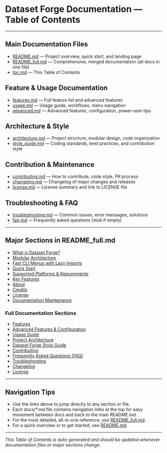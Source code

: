 # Dataset Forge Documentation — Table of Contents

---

## Main Documentation Files

- [README.md](README.md) — Project overview, quick start, and landing page
- [README_full.md](README_full.md) — Comprehensive, merged documentation (all docs in one file)
- [toc.md](toc.md) — This Table of Contents

## Feature & Usage Documentation

- [features.md](features.md) — Full feature list and advanced features
- [usage.md](usage.md) — Usage guide, workflows, menu navigation
- [advanced.md](advanced.md) — Advanced features, configuration, power-user tips

## Architecture & Style

- [architecture.md](architecture.md) — Project structure, modular design, code organization
- [style_guide.md](style_guide.md) — Coding standards, best practices, and contribution style

## Contribution & Maintenance

- [contributing.md](contributing.md) — How to contribute, code style, PR process
- [changelog.md](changelog.md) — Changelog of major changes and releases
- [license.md](license.md) — License summary and link to LICENSE file

## Troubleshooting & FAQ

- [troubleshooting.md](troubleshooting.md) — Common issues, error messages, solutions
- [faq.md](faq.md) — Frequently asked questions (stub if empty)

---

## Major Sections in README_full.md

- [What is Dataset Forge?](README_full.md#what-is-dataset-forge)
- [Modular Architecture](README_full.md#modular-architecture-summary)
- [Fast CLI Menus with Lazy Imports](README_full.md#fast-cli-menus-with-lazy-imports)
- [Quick Start](README_full.md#quick-start)
- [Supported Platforms & Requirements](README_full.md#supported-platforms--requirements)
- [Key Features](README_full.md#key-features)
- [About](README_full.md#about)
- [Credits](README_full.md#credits)
- [License](README_full.md#license)
- [Documentation Maintenance](README_full.md#documentation-maintenance)

### Full Documentation Sections

- [Features](README_full.md#features)
- [Advanced Features & Configuration](README_full.md#advanced-features--configuration)
- [Usage Guide](README_full.md#usage-guide)
- [Project Architecture](README_full.md#project-architecture)
- [Dataset Forge Style Guide](README_full.md#dataset-forge-style-guide)
- [Contributing](README_full.md#contributing)
- [Frequently Asked Questions (FAQ)](README_full.md#frequently-asked-questions-faq)
- [Troubleshooting](README_full.md#troubleshooting)
- [Changelog](README_full.md#changelog)
- [License](README_full.md#license)

---

## Navigation Tips

- Use the links above to jump directly to any section or file.
- Each docs/\*.md file contains navigation links at the top for easy movement between docs and back to the main README.md.
- For the most detailed, all-in-one reference, use [README_full.md](README_full.md).
- For a quick overview or to get started, use [README.md](README.md).

---

_This Table of Contents is auto-generated and should be updated whenever documentation files or major sections change._
